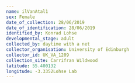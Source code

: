 ```yaml
---
name: ilVanAtal1
sex: Female
date_of_collection: 28/06/2019
date_of_identification: 28/06/2019
identified_by: Konrad Lohse
developmental_stage: adult
collected_by: daytime with a net
collector_organisation: University of Edinburgh
collector_id: UK_VA_1209
collection_site: Carrifran Wildwood
latitude: 55.400132
longitude: -3.3352Lohse Lab
---
```

